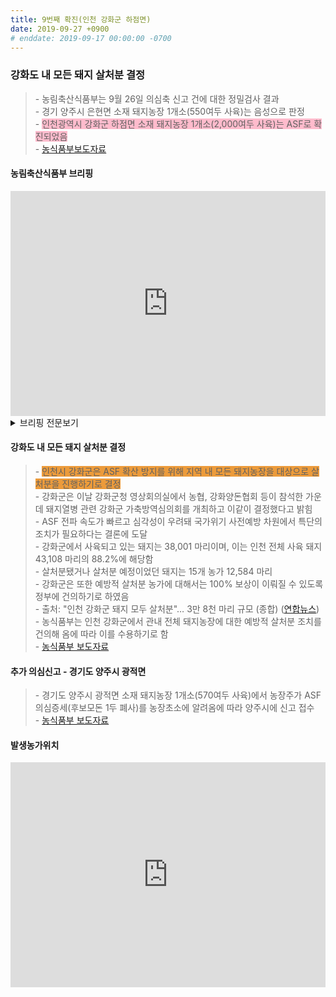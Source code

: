 ```yaml
---
title: 9번째 확진(인천 강화군 하점면) 
date: 2019-09-27 +0900
# enddate: 2019-09-17 00:00:00 -0700
---
```

### 강화도 내 모든 돼지 살처분 결정
> \- 농림축산식품부는 9월 26일 의심축 신고 건에 대한 정밀검사 결과  
> \- 경기 양주시 은현면 소재 돼지농장 1개소(550여두 사육)는 음성으로 판정  
> \- <span style="background-color:#ffbbcc">인천광역시 강화군 하점면 소재 돼지농장 1개소(2,000여두 사육)는 ASF로 확진되었음</span>  
> \- [농식품부보도자료](http://www.mafra.go.kr/FMD-AI/2095/subview.do?enc=Zm5jdDF8QEB8JTJGYmJzJTJGRk1ELUFJJTJGMzU0JTJGMzIxNDg0JTJGYXJ0Y2xWaWV3LmRvJTNGYmJzQ2xTZXElM0QlMjZyZ3NFbmRkZVN0ciUzRCUyNmJic09wZW5XcmRTZXElM0QlMjZyZ3NCZ25kZVN0ciUzRCUyNnBhc3N3b3JkJTNEJTI2c3JjaENvbHVtbiUzRCUyNnJvdyUzRDEwJTI2aXNWaWV3TWluZSUzRGZhbHNlJTI2cGFnZSUzRDElMjZzcmNoV3JkJTNEJTI2)

#### 농림축산식품부 브리핑
<iframe width="100%" height="360" src="https://www.youtube.com/embed/lnCJBZ1nxWI" frameborder="0" allow="accelerometer; autoplay; encrypted-media; gyroscope; picture-in-picture" allowfullscreen></iframe>

<details>
<summary>브리핑 전문보기</summary>
<div markdown="1">

어제 아프리카돼지열병 신고가 5건이 있었습니다. 그중에 강화의 두 건은 검사결과 양성으로 판명이 되었습니다. 나머지 양주 2건, 연천 1건은 음성으로 판명이 되었습니다. 지금 현재까지 확진판명이 된 지역은 9개 지역입니다. 그중에서 강화가 5개 지역이 되겠습니다. 

살처분 현황에 대해서 말씀을 드리겠습니다. 대상 두수는 6만 2,000두입니다. 현재 살처분 매몰된 실적은 2만 9,000두가 되겠습니다. 정부는 어제 12시부로 전국을 대상으로 일시이동중지명령을 발령하였습니다. 특히 경기북부 지역 10개 시군에 대해서는 그동안 생축과 가축분뇨에 대해서 통제를 하였습니다만, 차량에 대해서도 이동제한을 하고 집중 소독을 하고 있습니다. 전국에 대해서도 스탠드스틸 기간 중 축산농장과 축산 관련 시설에 대해서 일제소독을 하고 현장점검을 강화하고 있습니다. 이상 마치겠습니다.

</div>
</details>

#### 강화도 내 모든 돼지 살처분 결정
> \- <span style="background-color:#ec9b3b">인천시 강화군은 ASF 확산 방지를 위해 지역 내 모든 돼지농장을 대상으로 살처분을 진행하기로 결정</span>  
> \- 강화군은 이날 강화군청 영상회의실에서 농협, 강화양돈협회 등이 참석한 가운데 돼지열병 관련 강화군 가축방역심의회를 개최하고 이같이 결정했다고 밝힘  
> \- ASF 전파 속도가 빠르고 심각성이 우려돼 국가위기 사전예방 차원에서 특단의 조치가 필요하다는 결론에 도달  
> \- 강화군에서 사육되고 있는 돼지는 38,001 마리이며, 이는 인천 전체 사육 돼지 43,108 마리의 88.2%에 해당함  
> \- 살처분됐거나 살처분 예정이었던 돼지는 15개 농가 12,584 마리  
> \- 강화군은 또한 예방적 살처분 농가에 대해서는 100% 보상이 이뤄질 수 있도록 정부에 건의하기로 하였음  
> \- 출처: "인천 강화군 돼지 모두 살처분"… 3만 8천 마리 규모 (종합) ([연합뉴스](https://www.yna.co.kr/view/AKR20190927157700065?input=1195m))  
> \- 농식품부는 인천 강화군에서 관내 전체 돼지농장에 대한 예방적 살처분 조치를 건의해 옴에 따라 이를 수용하기로 함  
> \- [농식품부 보도자료](http://www.mafra.go.kr/FMD-AI/2095/subview.do?enc=Zm5jdDF8QEB8JTJGYmJzJTJGRk1ELUFJJTJGMzU0JTJGMzIxNDk3JTJGYXJ0Y2xWaWV3LmRvJTNGYmJzQ2xTZXElM0QlMjZpc1ZpZXdNaW5lJTNEZmFsc2UlMjZyZ3NFbmRkZVN0ciUzRCUyNnBhZ2UlM0QxJTI2YmJzT3BlbldyZFNlcSUzRCUyNnJnc0JnbmRlU3RyJTNEJTI2c3JjaFdyZCUzRCUyNnBhc3N3b3JkJTNEJTI2c3JjaENvbHVtbiUzRCUyNnJvdyUzRDEwJTI2)  

#### 추가 의심신고 - 경기도 양주시 광적면
> \- 경기도 양주시 광적면 소재 돼지농장 1개소(570여두 사육)에서 농장주가 ASF 의심증세(후보모돈 1두 폐사)를 농장초소에 알려옴에 따라 양주시에 신고 접수  
> \- [농식품부 보도자료](http://www.mafra.go.kr/FMD-AI/2095/subview.do?enc=Zm5jdDF8QEB8JTJGYmJzJTJGRk1ELUFJJTJGMzU0JTJGMzIxNDk5JTJGYXJ0Y2xWaWV3LmRvJTNGYmJzQ2xTZXElM0QlMjZpc1ZpZXdNaW5lJTNEZmFsc2UlMjZyZ3NFbmRkZVN0ciUzRCUyNnBhZ2UlM0QxJTI2YmJzT3BlbldyZFNlcSUzRCUyNnJnc0JnbmRlU3RyJTNEJTI2c3JjaFdyZCUzRCUyNnBhc3N3b3JkJTNEJTI2c3JjaENvbHVtbiUzRCUyNnJvdyUzRDEwJTI2)

#### 발생농가위치  
<iframe width="100%" height="360" src="http://adatalab.net/asf-timeline/charts/190927-map" frameborder="0" allow="accelerometer; autoplay; encrypted-media; gyroscope; picture-in-picture" allowfullscreen></iframe>
